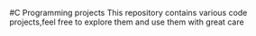 #C Programming projects
This repository contains various code projects,feel free to explore them and use them with great care
